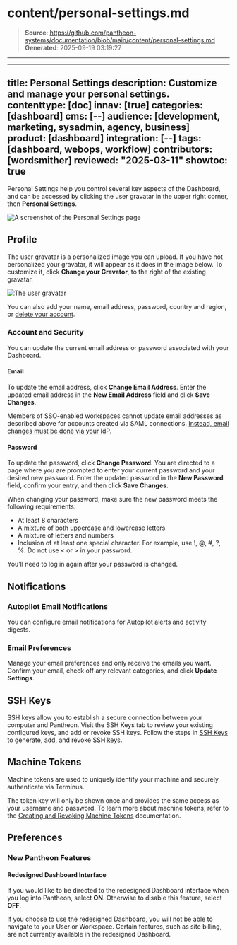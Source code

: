 # content/personal-settings.md

> **Source**: https://github.com/pantheon-systems/documentation/blob/main/content/personal-settings.md
> **Generated**: 2025-09-19 03:19:27

---

---
title: Personal Settings
description: Customize and manage your personal settings.
contenttype: [doc]
innav: [true]
categories: [dashboard]
cms: [--]
audience: [development, marketing, sysadmin, agency, business]
product: [dashboard]
integration: [--]
tags: [dashboard, webops, workflow]
contributors: [wordsmither]
reviewed: "2025-03-11"
showtoc: true
---

Personal Settings help you control several key aspects of the Dashboard, and can be accessed by clicking the user gravatar in the upper right corner, then **Personal Settings**.

![A screenshot of the Personal Settings page](../images/dashboard/new-dashboard/2024/_personal-settings-profile.png)


## Profile

The user gravatar is a personalized image you can upload.  If you have not personalized your gravatar, it will appear as it does in the image below. To customize it, click **Change your Gravator**, to the right of the existing gravatar.

![The user gravatar](../images/dashboard/new-dashboard/2024/_gravatar-user.png)

You can also add your name, email address, password, country and region, or [delete your account](/guides/account-mgmt/account/delete).

### Account and Security

You can update the current email address or password associated with your Dashboard. 

#### Email

To update the email address, click **Change Email Address**. Enter the updated email address in the **New Email Address** field and click **Save Changes**.

<Alert title="Note" type="info">

Members of SSO-enabled workspaces cannot update email addresses as described above for accounts created via SAML connections. [Instead, email changes must be done via your IdP.](/guides/sso/sso-organizations#update-email-address)  

</Alert>

#### Password

To update the password, click **Change Password**. You are directed to a page where you are prompted to enter your current password and your desired new password. Enter the updated password in the **New Password** field, confirm your entry, and then click **Save Changes**.

When changing your password, make sure the new password meets the following requirements:

* At least 8 characters
* A mixture of both uppercase and lowercase letters
* A mixture of letters and numbers
* Inclusion of at least one special character. For example, use !, @, #, ?, %. Do not use < or > in your password.

You’ll need to log in again after your password is changed.

## Notifications

### Autopilot Email Notifications

You can configure email notifications for Autopilot alerts and activity digests.

<Partial file="autopilot/autopilot-email-notifications.md" />

### Email Preferences

Manage your email preferences and only receive the emails you want. Confirm your email, check off any relevant categories, and click **Update Settings**.

## SSH Keys

SSH keys allow you to establish a secure connection between your computer and Pantheon. Visit the SSH Keys tab to review your existing configured keys, and add or revoke SSH keys. Follow the steps in [SSH Keys](/ssh-keys) to generate, add, and revoke SSH keys. 

## Machine Tokens

Machine tokens are used to uniquely identify your machine and securely authenticate via Terminus.

The token key will only be shown once and provides the same access as your username and password. To learn more about machine tokens, refer to the [Creating and Revoking Machine Tokens](/machine-tokens) documentation.

## Preferences

### New Pantheon Features

#### Redesigned Dashboard Interface

If you would like to be directed to the redesigned Dashboard interface when you log into Pantheon, select **ON**. Otherwise to disable this feature, select **OFF**.

If you choose to use the redesigned Dashboard, you will not be able to navigate to your User or Workspace. Certain features, such as site billing, are not currently available in the redesigned Dashboard. 